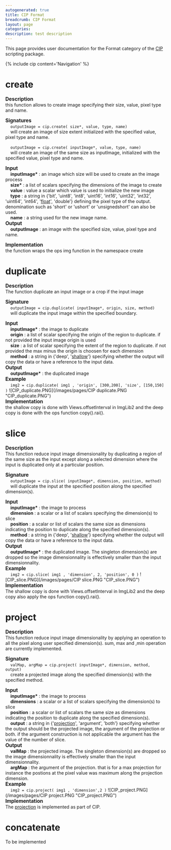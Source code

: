 ```yaml
---
autogenerated: true
title: CIP Format
breadcrumb: CIP Format
layout: page
categories: 
description: test description
---
```


This page provides user documentation for the Format category of the [CIP](CIP "wikilink") scripting package.

{% include cip content='Navigation' %}

# **create**

<span style="font-size:110%">**Description**</span>  
this function allows to create image specifying their size, value, pixel type and name.

<span style="font-size:110%">**Signatures**</span>  
    `outputImage = cip.create( size*, value, type, name)`  
    will create an image of size extent initialized with the specified value, pixel type and name.

    `outputImage = cip.create( inputImage*, value, type, name)`  
    will create an image of the same size as inputImage, initialized with the specified value, pixel type and name.

<span style="font-size:110%">**Input**</span>  
    **inputImage\*** : an image which size will be used to create an the image process  
    **size\*** : a list of scalars specifying the dimensions of the image to create  
    **value** : value a scalar which value is used to initialize the new image  
    **type** : a string in {'bit', 'uint8', 'int8', 'uint16', 'int16', 'uint32', 'int32', 'uint64', 'int64', '<u>float</u>', 'double'} defining the pixel type of the output. denomination such as 'short' or 'ushort' or 'unsignedshort' can also be used.  
    **name** : a string used for the new image name.  
<span style="font-size:110%">**Output**</span>  
    **outputImage** : an image with the specified size, value, pixel type and name.

<span style="font-size:110%">**Implementation**</span>  
the function wraps the ops img function in the namespace create

# **duplicate**

<span style="font-size:110%">**Description**</span>  
The function duplicate an input image or a crop if the input image

<span style="font-size:110%">**Signature**</span>  
    `outputImage = cip.duplicate( inputImage*, origin, size, method)`  
    will duplicate the input image within the specified boundary.

<span style="font-size:110%">**Input**</span>  
    **inputImage\*** : the image to duplicate  
    **origin** : a list of scalar specifying the origin of the region to duplicate. if not provided the input image origin is used  
    **size** : a list of scalar specifying the extent of the region to duplicate. if not provided the max minus the origin is choosen for each dimension  
    **method** : a string in {'deep', '<u>shallow</u>'} specifying whether the output will copy the data or have a reference to the input data.  
<span style="font-size:110%">**Output**</span>  
    **outputImage\*** : the duplicated image  
<span style="font-size:110%">**Example**</span>  
    `img2 = cip.duplicate( img1 , 'origin', [300,200], 'size', [150,150] )` ![CIP\_duplicate.PNG](/images/pages/CIP duplicate.PNG "CIP_duplicate.PNG")  
<span style="font-size:110%">**Implementation**</span>  
the shallow copy is done with Views.offsetInterval in ImgLib2 and the deep copy is done with the ops function copy().rai().

# **slice**

<span style="font-size:110%">**Description**</span>  
This function reduce input image dimensionality by duplicating a region of the same size as the input except along a selected dimension where the input is duplicated only at a particular position.

<span style="font-size:110%">**Signature**</span>  
    `outputImage = cip.slice( inputImage*, dimension, position, method)`  
    will duplicate the input at the specified position along the specified dimension(s).

<span style="font-size:110%">**Input**</span>  
    **inputImage\*** : the image to process  
    **dimension** : a scalar or a list of scalars specifying the dimension(s) to slice  
    **position** : a scalar or list of scalars the same size as dimensions indicating the position to duplicate along the specified dimension(s).  
    **method** : a string in {'deep', '<u>shallow</u>'} specifying whether the output will copy the data or have a reference to the input data.  
<span style="font-size:110%">**Output**</span>  
    **outputImage\*** : the duplicated image. The singleton dimension(s) are dropped so the image dimensionnality is effectively smaller than the input dimensionnality.  
<span style="font-size:110%">**Example**</span>  
    `img2 = cip.slice( img1 , 'dimension', 2, 'position', 0 )` ![CIP\_slice.PNG](/images/pages/CIP slice.PNG "CIP_slice.PNG")  
<span style="font-size:110%">**Implementation**</span>  
The shallow copy is done with Views.offsetInterval in ImgLib2 and the deep copy also apply the ops function copy().rai().

# **project**

<span style="font-size:110%">**Description**</span>  
This function reduce input image dimensionality by applying an operation to all the pixel along user specified dimension(s). sum, max and ,min operation are currently implemented.

<span style="font-size:110%">**Signature**</span>  
    `valMap, argMap = cip.project( inputImage*, dimension, method, output)`  
    create a projected image along the specified dimension(s) with the specified method.

<span style="font-size:110%">**Input**</span>  
    **inputImage\*** : the image to process  
    **dimensions** : a scalar or a list of scalars specifying the dimension(s) to slice  
    **position** : a scalar or list of scalars the same size as dimensions indicating the position to duplicate along the specified dimension(s).  
    **output** : a string in {'<u>projection</u>', 'argument', 'both'} specifying whether the output should be the projected image, the argument of the projection or both. if the argument construction is not applicable the argument has the value of the number of slice.  
<span style="font-size:110%">**Output**</span>  
    **valMap** : the projected image. The singleton dimension(s) are dropped so the image dimensionnality is effectively smaller than the input dimensionnality.  
    **argMap** : the argument of the projection. that is for a max projection for instance the postions at the pixel value was maximum along the projection dimension.  
<span style="font-size:110%">**Example**</span>  
    `img2 = cip.project( img1 , 'dimension',2 )` ![CIP\_project.PNG](/images/pages/CIP project.PNG "CIP_project.PNG")  
<span style="font-size:110%">**Implementation**</span>  
The [projection](https://github.com/benoalo/CIP/blob/master/src/main/java/invizio/cip/misc/Project2CIP.java) is implemented as part of CIP.

# **concatenate**

To be implemented
